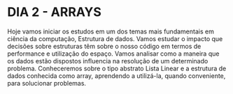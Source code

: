 # DIA 2 - ARRAYS

Hoje vamos iniciar os estudos em um dos temas mais fundamentais em ciência da computação, Estrutura de dados. Vamos estudar o impacto que decisões sobre estruturas têm sobre o nosso código em termos de performance e utilização do espaço. Vamos analisar como a maneira que os dados estão dispostos influencia na resolução de um determinado problema. Conheceremos sobre o tipo abstrato Lista Linear e a estrutura de dados conhecida como array, aprendendo a utilizá-la, quando conveniente, para solucionar problemas.
